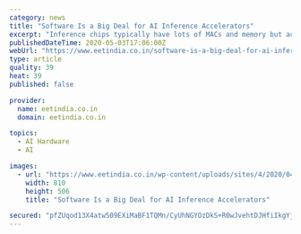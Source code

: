 ```yaml
---
category: news
title: "Software Is a Big Deal for AI Inference Accelerators"
excerpt: "Inference chips typically have lots of MACs and memory but actual throughput on real-world models is often lower than expected. Software is usually the culprit."
publishedDateTime: 2020-05-03T17:06:00Z
webUrl: "https://www.eetindia.co.in/software-is-a-big-deal-for-ai-inference-accelerators/"
type: article
quality: 39
heat: 39
published: false

provider:
  name: eetindia.co.in
  domain: eetindia.co.in

topics:
  - AI Hardware
  - AI

images:
  - url: "https://www.eetindia.co.in/wp-content/uploads/sites/4/2020/04/AI-1.jpg"
    width: 810
    height: 506
    title: "Software Is a Big Deal for AI Inference Accelerators"

secured: "pfZUqod13X4atw509EXiMaBF1TQMn/CyUhNGYOzDkS+R0wJvehtDJHfiIkgYjeQq4skRVOty/aLEQ+TK5AOyRzQfzNWPvExnEPFu963MqW76rB86HCr79Fp95JfzB7328fKMjXO3gV+USAJvBmzinyqggf/PrzjhSsizD+Nn2utnARwIpxfr1u06eTPhbyHEUS8bDxzgPU5ZLEzZMtfb0jiRC6UZWMFs5ae3tDdIxQePZNNx+TiE2BnaQcAAPqIEO5/H+AbNOd9So1btmy9TsbnsAzfOEk81M+a0Q2V9xjMlExaYLUsYJBZEm3zpIHwbmVcUdgdtz12S1cyJP5ISl5KB1oSbZRDv4s0g5egrGaiLaDtRZIt/o32ofP5p8FjsN+Fqm4wZDULDSAyaasJzUuTzK6LD4SfHto10Ktj6qmfPqIgC2CwRIKGa3UR0FBp5gqx6yT+ff0cUsPTuWXHPvWOq+YpGW7Ie+DvcWSHhb4s=;kjKzdw0plXiT1PFEuYEt6g=="
---
```


